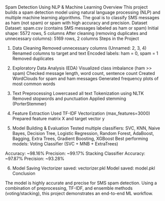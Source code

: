 Spam Detection Using NLP & Machine Learning 
Overview
This project builds a spam detection model using natural language processing (NLP) and multiple machine learning algorithms. The goal is to classify SMS messages as ham (not spam) or spam with high accuracy and precision.
Dataset
Dataset: spam.csv (contains SMS messages labeled as ham or spam)
Initial shape: 5572 rows, 5 columns
After cleaning (removing duplicates and unnecessary columns): 5169 rows, 2 columns
Steps in the Project
1. Data Cleaning
Removed unnecessary columns (Unnamed: 2, 3, 4)
Renamed columns to target and text
Encoded labels: ham = 0, spam = 1
Removed duplicates

2. Exploratory Data Analysis (EDA)
Visualized class imbalance (ham >> spam)
Checked message length, word count, sentence count
Created WordClouds for spam and ham messages
Generated frequency plots of most common words

3. Text Preprocessing
Lowercased all text
Tokenization using NLTK
Removed stopwords and punctuation
Applied stemming (PorterStemmer)

4. Feature Extraction
Used TF-IDF Vectorization (max_features=3000)
Prepared feature matrix X and target vector y

5. Model Building & Evaluation
Tested multiple classifiers:
SVC, KNN, Naive Bayes, Decision Tree, Logistic Regression, Random Forest, AdaBoost, Bagging, Extra Trees, Gradient Boosting, XGBoost
Best performing models:
Voting Classifier (SVC + MNB + ExtraTrees)

Accuracy: ~98.16%
Precision: ~99.17%
Stacking Classifier
Accuracy: ~97.87%
Precision: ~93.28%

6. Model Saving
Vectorizer saved: vectorizer.pkl
Model saved: model.pkl
Conclusion

The model is highly accurate and precise for SMS spam detection. Using a combination of preprocessing, TF-IDF, and ensemble methods (voting/stacking), this project demonstrates an end-to-end ML workflow.
